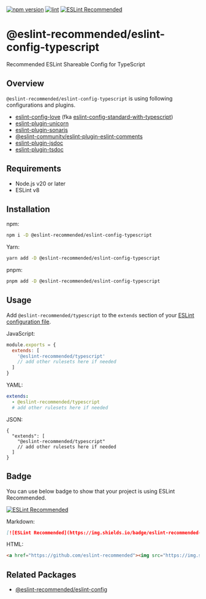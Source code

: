 [![npm version](https://badge.fury.io/js/%40eslint-recommended%2Feslint-config-typescript.svg)](https://badge.fury.io/js/%40eslint-recommended%2Feslint-config-typescript)
[![lint](https://github.com/eslint-recommended/eslint-config-typescript/actions/workflows/lint.yml/badge.svg)](https://github.com/eslint-recommended/eslint-config-typescript/actions/workflows/lint.yml)
[![ESLint Recommended](https://img.shields.io/badge/eslint-recommended-%234B32C3)](https://github.com/eslint-recommended)

# @eslint-recommended/eslint-config-typescript

Recommended ESLint Shareable Config for TypeScript

## Overview

`@eslint-recommended/eslint-config-typescript` is using following configurations and plugins.

- [eslint-config-love](https://www.npmjs.com/package/eslint-config-love) (fka [eslint-config-standard-with-typescript](https://www.npmjs.com/package/eslint-config-standard-with-typescript))
- [eslint-plugin-unicorn](https://www.npmjs.com/package/eslint-plugin-unicorn)
- [eslint-plugin-sonarjs](https://www.npmjs.com/package/eslint-plugin-sonarjs)
- [@eslint-community/eslint-plugin-eslint-comments](https://www.npmjs.com/package/@eslint-community/eslint-plugin-eslint-comments)
- [eslint-plugin-jsdoc](https://www.npmjs.com/package/eslint-plugin-jsdoc)
- [eslint-plugin-tsdoc](https://www.npmjs.com/package/eslint-plugin-tsdoc)

## Requirements

- Node.js v20 or later
- ESLint v8

## Installation

npm:

```sh
npm i -D @eslint-recommended/eslint-config-typescript
```

Yarn:

```sh
yarn add -D @eslint-recommended/eslint-config-typescript
```

pnpm:

```sh
pnpm add -D @eslint-recommended/eslint-config-typescript
```

## Usage

Add `@eslint-recommended/typescript` to the `extends` section of your [ESLint configuration file](https://eslint.org/docs/latest/use/configure/configuration-files-deprecated).

JavaScript:

```javascript
module.exports = {
  extends: [
    '@eslint-recommended/typescript'
    // add other rulesets here if needed
  ]
}
```

YAML:

```yaml
extends:
  - @eslint-recommended/typescript
  # add other rulesets here if needed
```

JSON:

```jsonc
{
  "extends": [
    "@eslint-recommended/typescript"
    // add other rulesets here if needed
  ]
}
```

## Badge

You can use below badge to show that your project is using ESLint Recommended.

[![ESLint Recommended](https://img.shields.io/badge/eslint-recommended-%234B32C3)](https://github.com/eslint-recommended)

Markdown:

```md
[![ESLint Recommended](https://img.shields.io/badge/eslint-recommended-%234B32C3)](https://github.com/eslint-recommended)
```

HTML:

```html
<a href="https://github.com/eslint-recommended"><img src="https://img.shields.io/badge/eslint-recommended-%234B32C3" alt="ESLint Recommended"></a>
```

## Related Packages

- [@eslint-recommended/eslint-config](https://www.npmjs.com/package/@eslint-recommended/eslint-config)
